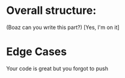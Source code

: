 # Overall structure:
(Boaz can you write this part?)
[Yes, I'm on it]

# Edge Cases
Your code is great but you forgot to push
